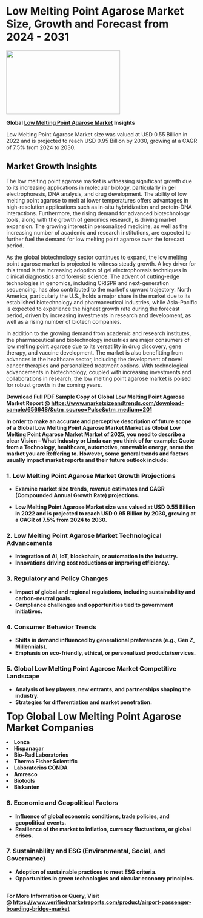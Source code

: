 <H1>Low Melting Point Agarose Market Size, Growth and Forecast from 2024 - 2031</H1><img class="aligncenter size-medium wp-image-584254" src="https://thirdeyenews.in/wp-content/uploads/2024/09/Global-Market-Research-300x168.jpeg" alt="" width="300" height="168" /><p><strong>Global&nbsp;<a href="https://www.marketsizeandtrends.com/download-sample/656648/&amp;utm_source=Pulse&amp;utm_medium=201">Low Melting Point Agarose Market</a> Insights</strong></p><p>Low Melting Point Agarose Market size was valued at USD 0.55 Billion in 2022 and is projected to reach USD 0.95 Billion by 2030, growing at a CAGR of 7.5% from 2024 to 2030.</p><p><h2>Market Growth Insights</h2> <p>The low melting point agarose market is witnessing significant growth due to its increasing applications in molecular biology, particularly in gel electrophoresis, DNA analysis, and drug development. The ability of low melting point agarose to melt at lower temperatures offers advantages in high-resolution applications such as in-situ hybridization and protein-DNA interactions. Furthermore, the rising demand for advanced biotechnology tools, along with the growth of genomics research, is driving market expansion. The growing interest in personalized medicine, as well as the increasing number of academic and research institutions, are expected to further fuel the demand for low melting point agarose over the forecast period.</p> <p><strong></strong></p> <p>As the global biotechnology sector continues to expand, the low melting point agarose market is projected to witness steady growth. A key driver for this trend is the increasing adoption of gel electrophoresis techniques in clinical diagnostics and forensic science. The advent of cutting-edge technologies in genomics, including CRISPR and next-generation sequencing, has also contributed to the market's upward trajectory. North America, particularly the U.S., holds a major share in the market due to its established biotechnology and pharmaceutical industries, while Asia-Pacific is expected to experience the highest growth rate during the forecast period, driven by increasing investments in research and development, as well as a rising number of biotech companies. <p>In addition to the growing demand from academic and research institutes, the pharmaceutical and biotechnology industries are major consumers of low melting point agarose due to its versatility in drug discovery, gene therapy, and vaccine development. The market is also benefitting from advances in the healthcare sector, including the development of novel cancer therapies and personalized treatment options. With technological advancements in biotechnology, coupled with increasing investments and collaborations in research, the low melting point agarose market is poised for robust growth in the coming years.</p> <p><strong></p><p><span class=""><strong>Download Full PDF Sample Copy of Global Low Melting Point Agarose Market Report</strong> @ <a href="https://www.marketsizeandtrends.com/download-sample/656648/&amp;utm_source=Pulse&amp;utm_medium=201" target="_blank">https://www.marketsizeandtrends.com/download-sample/656648/&amp;utm_source=Pulse&amp;utm_medium=201</a></span></p><p>In order to make an accurate and perceptive description of future scope of a Global&nbsp;Low Melting Point Agarose Market Market as Global&nbsp;Low Melting Point Agarose Market Market of 2025, you need to describe a clear Vision &ndash; What Industry or Linda can you think of for example: Quote from a Technology, healthcare, automotive, renewable energy, name the market you are Reffering to. However, some general trends and factors usually impact market reports and their future outlook include:</p><h3>1.&nbsp;<strong>Low Melting Point Agarose Market Growth Projections</strong></h3><ul><li>Examine market size trends, revenue estimates and CAGR (Compounded Annual Growth Rate) projections.</li><li><p>Low Melting Point Agarose Market size was valued at USD 0.55 Billion in 2022 and is projected to reach USD 0.95 Billion by 2030, growing at a CAGR of 7.5% from 2024 to 2030.</p></li></ul><h3>2.&nbsp;<strong>Low Melting Point Agarose Market Technological Advancements</strong></h3><ul><li>Integration of AI, IoT, blockchain, or automation in the industry.</li><li>Innovations driving cost reductions or improving efficiency.</li></ul><h3>3.&nbsp;<strong>Regulatory and Policy Changes</strong></h3><ul><li>Impact of global and regional regulations, including sustainability and carbon-neutral goals.</li><li>Compliance challenges and opportunities tied to government initiatives.</li></ul><h3>4.&nbsp;<strong>Consumer Behavior Trends</strong></h3><ul><li>Shifts in demand influenced by generational preferences (e.g., Gen Z, Millennials).</li><li>Emphasis on eco-friendly, ethical, or personalized products/services.</li></ul><h3>5.&nbsp;<strong>Global Low Melting Point Agarose Market Competitive Landscape</strong></h3><ul><li>Analysis of key players, new entrants, and partnerships shaping the industry.</li><li>Strategies for differentiation and market penetration.</li></ul><p data-pm-slice="1 1 []"><span style="color: inherit; font-family: inherit; font-size: 25px;">Top Global Low Melting Point Agarose Market Companies</span></p><div class="" data-test-id=""><p><li>Lonza</li><li> Hispanagar</li><li> Bio-Rad Laboratories</li><li> Thermo Fisher Scientific</li><li> Laboratorios CONDA</li><li> Amresco</li><li> Biotools</li><li> Biskanten</li></p></div><h3>6.&nbsp;<strong>Economic and Geopolitical Factors</strong></h3><ul><li>Influence of global economic conditions, trade policies, and geopolitical events.</li><li>Resilience of the market to inflation, currency fluctuations, or global crises.</li></ul><h3>7.&nbsp;<strong>Sustainability and ESG (Environmental, Social, and Governance)</strong></h3><ul><li>Adoption of sustainable practices to meet ESG criteria.</li><li>Opportunities in green technologies and circular economy principles.</li></ul><h2><strong style="font-size: 14px;">For More Information or Query, Visit @&nbsp;</strong><a style="background-color: #ffffff; font-size: 14px;" href="https://www.marketsizeandtrends.com/report/low-melting-point-agarose-market/" target="_blank">https://www.verifiedmarketreports.com/product/airport-passenger-boarding-bridge-market</a></h2>
